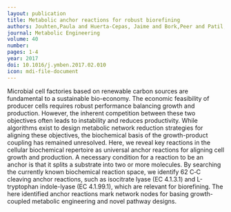 ```yaml
---
layout: publication
title: Metabolic anchor reactions for robust biorefining
authors: Jouhten,Paula and Huerta-Cepas, Jaime and Bork,Peer and Patil, Kiran Raosaheb
journal: Metabolic Engineering
volume: 40
number:
pages: 1-4
year: 2017
doi: 10.1016/j.ymben.2017.02.010
icon: mdi-file-document
---
```

Microbial cell factories based on renewable carbon sources are fundamental to a sustainable bio-economy. The economic feasibility of producer cells requires robust performance balancing growth and production. However, the inherent competition between these two objectives often leads to instability and reduces productivity. While algorithms exist to design metabolic network reduction strategies for aligning these objectives, the biochemical basis of the growth-product coupling has remained unresolved. Here, we reveal key reactions in the cellular biochemical repertoire as universal anchor reactions for aligning cell growth and production. A necessary condition for a reaction to be an anchor is that it splits a substrate into two or more molecules. By searching the currently known biochemical reaction space, we identify 62 C‐C cleaving anchor reactions, such as isocitrate lyase (EC 4.1.3.1) and L-tryptophan indole-lyase (EC 4.1.99.1), which are relevant for biorefining. The here identified anchor reactions mark network nodes for basing growth-coupled metabolic engineering and novel pathway designs.